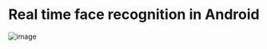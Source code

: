 
# Real time face recognition in Android 
![image](https://user-images.githubusercontent.com/55375457/101926420-7bdd9b80-3c16-11eb-9cfe-a86e2286cab7.png)






